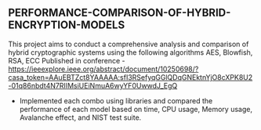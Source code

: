 ## PERFORMANCE-COMPARISON-OF-HYBRID-ENCRYPTION-MODELS
This project aims to conduct a comprehensive analysis and comparison of hybrid cryptographic systems using the following algorithms AES, Blowfish, RSA, ECC
Published in conference - https://ieeexplore.ieee.org/abstract/document/10250698/?casa_token=AAuEBTZct8YAAAAA:sfI3RSefyqGGlQDqGNEktnYjO8cXPK8U2-01q86nbdt4N7RIIMsiUEiNmuA6wyYF0UwwdJ_EgQ

* Implemented each combo using libraries and compared the performance of each model based on time, CPU usage, Memory usage, Avalanche effect, and NIST test suite.
